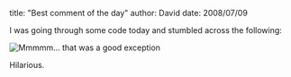 
title: "Best comment of the day"
author: David
date: 2008/07/09

I was going through some code today and stumbled across the following: 

![Mmmmm... that was a good exception](http://www.mohundro.com/blog/content/binary/WindowsLiveWriter/Bestcommentoftheday_8EDF/image_2.png)

Hilarious.
